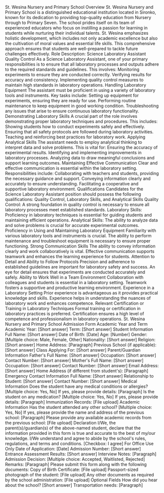 St. Wesina Nursery and Primary School Overview
St. Wesina Nursery and Primary School is a distinguished educational institution located in Sironko, known for its dedication to providing top-quality education from Nursery through to Primary Seven. The school prides itself on its team of experienced educators who focus on instilling a passion for learning in students while nurturing their individual talents. St. Wesina emphasizes holistic development, which includes not only academic excellence but also the cultivation of moral values and essential life skills. This comprehensive approach ensures that students are well-prepared to tackle future challenges effectively.
Role Description: Science Laboratory Assistant
Quality Control
As a Science Laboratory Assistant, one of your primary responsibilities is to ensure that all laboratory processes and outputs adhere to the required standards and guidelines. This involves:
Monitoring experiments to ensure they are conducted correctly.
Verifying results for accuracy and consistency.
Implementing quality control measures to maintain high standards in laboratory operations.
Handling Laboratory Equipment
The assistant must be proficient in using a variety of laboratory tools and instruments. Key tasks include:
Setting up equipment for experiments, ensuring they are ready for use.
Performing routine maintenance to keep equipment in good working condition.
Troubleshooting any issues that arise to ensure continuous laboratory functionality.
Demonstrating Laboratory Skills
A crucial part of the role involves demonstrating proper laboratory techniques and procedures. This includes:
Showing students how to conduct experiments safely and effectively.
Ensuring that all safety protocols are followed during laboratory activities.
Teaching and reinforcing best practices for laboratory work.
Applying Analytical Skills
The assistant needs to employ analytical thinking to interpret data and solve problems. This is vital for:
Ensuring the accuracy of experimental results.
Identifying and implementing improvements in laboratory processes.
Analyzing data to draw meaningful conclusions and support learning outcomes.
Maintaining Effective Communication
Clear and effective communication is essential within the laboratory setting. Responsibilities include:
Collaborating with teachers and students, providing the necessary guidance and support.
Conveying information clearly and accurately to ensure understanding.
Facilitating a cooperative and supportive laboratory environment.
Qualifications
Candidates for the Science Laboratory Assistant position should possess the following qualifications:
Quality Control, Laboratory Skills, and Analytical Skills
Quality Control: A strong foundation in quality control is necessary to ensure all laboratory processes meet established standards.
Laboratory Skills: Proficiency in laboratory techniques is essential for guiding students and maintaining efficient operations.
Analytical Skills: The ability to analyze data and solve problems is crucial for accurate experimental outcomes.
Proficiency in Using and Maintaining Laboratory Equipment
Familiarity with various laboratory tools and instruments is crucial.
The ability to perform maintenance and troubleshoot equipment is necessary to ensure proper functioning.
Strong Communication Skills
The ability to convey information clearly and work collaboratively is vital.
Effective communication supports teamwork and enhances the learning experience for students.
Attention to Detail and Ability to Follow Protocols
Precision and adherence to established guidelines are important for laboratory safety and success.
An eye for detail ensures that experiments are conducted accurately and safely.
Ability to Work Well in a Team Environment
Collaboration with colleagues and students is essential in a laboratory setting.
Teamwork fosters a supportive and productive learning environment.
Experience in a Laboratory Setting
Prior experience is advantageous as it provides practical knowledge and skills.
Experience helps in understanding the nuances of laboratory work and enhances competence.
Relevant Certification or Training in Laboratory Techniques
Formal training or certification in laboratory practices is preferred.
Certification ensures a high level of competence and professionalism in laboratory operations.
St. Wesina Nursery and Primary School Admission Form
Academic Year and Term
Academic Year: [Short answer]
Term: [Short answer]
Student Information
Full Name: [Short answer]
Date of Birth: [Date]
Age: [Number]
Gender: [Multiple choice: Male, Female, Other]
Nationality: [Short answer]
Religion: [Short answer]
Home Address: [Paragraph]
Previous School (if applicable): [Short answer]
Class Applying For: [Short answer]
Parent/Guardian Information
Father's Full Name: [Short answer]
Occupation: [Short answer]
Contact Number: [Short answer]
Mother's Full Name: [Short answer]
Occupation: [Short answer]
Contact Number: [Short answer]
Email Address: [Short answer]
Home Address (if different from student's): [Paragraph]
Emergency Contact Information
Full Name: [Short answer]
Relationship to Student: [Short answer]
Contact Number: [Short answer]
Medical Information
Does the student have any medical conditions or allergies? [Multiple choice: Yes, No]
If yes, please provide details: [Paragraph]
Is the student on any medication? [Multiple choice: Yes, No]
If yes, please provide details: [Paragraph]
Immunization Records: [File upload]
Academic Information
Has the student attended any other school? [Multiple choice: Yes, No]
If yes, please provide the name and address of the previous school: [Paragraph]
Please provide any available academic records from the previous school: [File upload]
Declaration
I/We, the parent(s)/guardian(s) of the above-named student, declare that the information provided in this form is true and accurate to the best of my/our knowledge. I/We understand and agree to abide by the school's rules, regulations, and terms and conditions. [Checkbox: I agree]
For Office Use Only
Date of Application: [Date]
Admission Number: [Short answer]
Entrance Assessment Results: [Short answer]
Interview Notes: [Paragraph]
Admission Decision: [Multiple choice: Accepted, Waitlisted, Rejected]
Remarks: [Paragraph]
Please submit this form along with the following documents:
Copy of Birth Certificate: [File upload]
Passport-sized photograph of the student: [File upload]
Any other documents as required by the school administration: [File upload]
Optional Fields
How did you hear about the school? [Short answer]
Transportation needs: [Paragraph]
